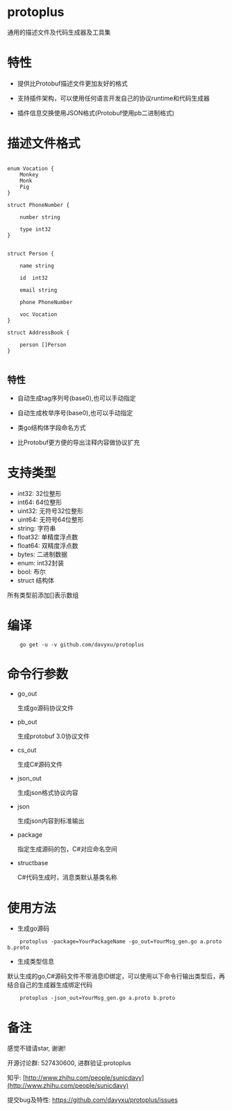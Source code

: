# protoplus
通用的描述文件及代码生成器及工具集


# 特性

* 提供比Protobuf描述文件更加友好的格式

* 支持插件架构，可以使用任何语言开发自己的协议runtime和代码生成器

* 插件信息交换使用JSON格式(Protobuf使用pb二进制格式)


# 描述文件格式

```

enum Vocation {
	Monkey
	Monk
	Pig
}

struct PhoneNumber {

	number string

	type int32
}


struct Person {

	name string

	id  int32

	email string

	phone PhoneNumber

	voc Vocation
}

struct AddressBook {

	person []Person
}


```

## 特性

* 自动生成tag序列号(base0),也可以手动指定

* 自动生成枚举序号(base0),也可以手动指定

* 类go结构体字段命名方式

* 比Protobuf更方便的导出注释内容做协议扩充

# 支持类型

* int32: 32位整形
* int64: 64位整形
* uint32: 无符号32位整形
* uint64: 无符号64位整形
* string: 字符串
* float32: 单精度浮点数
* float64: 双精度浮点数
* bytes: 二进制数据
* enum: int32封装
* bool: 布尔
* struct 结构体

所有类型前添加[]表示数组

# 编译

```
	go get -u -v github.com/davyxu/protoplus
```


# 命令行参数

- go_out

    生成go源码协议文件

- pb_out

    生成protobuf 3.0协议文件

- cs_out

    生成C#源码文件

- json_out

    生成json格式协议内容

- json

    生成json内容到标准输出

- package

    指定生成源码的包，C#对应命名空间

- structbase

    C#代码生成时，消息类默认基类名称

# 使用方法

* 生成go源码

```
    protoplus -package=YourPackageName -go_out=YourMsg_gen.go a.proto b.proto
```

* 生成类型信息

默认生成的go,C#源码文件不带消息ID绑定，可以使用以下命令行输出类型后，再结合自己的生成器生成绑定代码

```
    protoplus -json_out=YourMsg_gen.go a.proto b.proto
```

# 备注

感觉不错请star, 谢谢!

开源讨论群: 527430600, 进群验证:protoplus

知乎: [http://www.zhihu.com/people/sunicdavy](http://www.zhihu.com/people/sunicdavy)

提交bug及特性: https://github.com/davyxu/protoplus/issues
